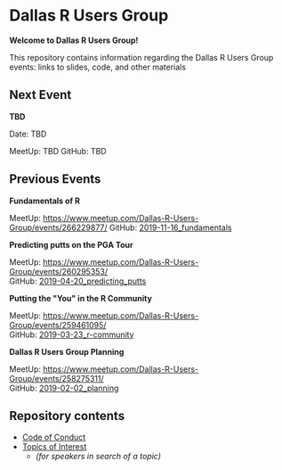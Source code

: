 # Dallas R Users Group 

**Welcome to Dallas R Users Group!**

This repository contains information regarding the Dallas R Users Group events: 
links to slides, code, and other materials


## Next Event

**TBD**

Date: TBD

MeetUp: TBD
GitHub: TBD


## Previous Events

**Fundamentals of R**

MeetUp: https://www.meetup.com/Dallas-R-Users-Group/events/266229877/
GitHub: [2019-11-16_fundamentals](2019-11-16_fundamentals/)


**Predicting putts on the PGA Tour**

MeetUp: https://www.meetup.com/Dallas-R-Users-Group/events/260295353/  
GitHub: [2019-04-20_predicting_putts](2019-04-20_predicting_putts/)


**Putting the "You" in the R Community**

MeetUp: https://www.meetup.com/Dallas-R-Users-Group/events/259461095/  
GitHub: [2019-03-23_r-community](2019-03-23_r-community/)

**Dallas R Users Group Planning**

MeetUp: https://www.meetup.com/Dallas-R-Users-Group/events/258275311/  
GitHub: [2019-02-02_planning](2019-02-02_planning/)


## Repository contents

- [Code of Conduct](https://github.com/dallasrug/events/blob/master/code-of-conduct.md)
- [Topics of Interest](https://github.com/dallasrug/events/blob/master/2019-02-02_planning/minutes.md)
    + _(for speakers in search of a topic)_
